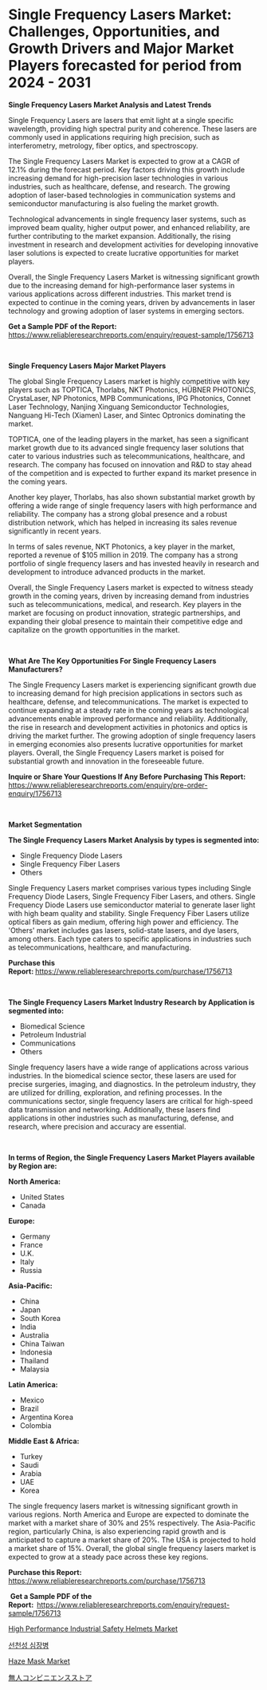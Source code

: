 <p><h1>Single Frequency Lasers Market: Challenges, Opportunities, and Growth Drivers and Major Market Players forecasted for period from 2024 - 2031</h1></p><p><strong>Single Frequency Lasers Market Analysis and Latest Trends</strong></p>
<p><p>Single Frequency Lasers are lasers that emit light at a single specific wavelength, providing high spectral purity and coherence. These lasers are commonly used in applications requiring high precision, such as interferometry, metrology, fiber optics, and spectroscopy.</p><p>The Single Frequency Lasers Market is expected to grow at a CAGR of 12.1% during the forecast period. Key factors driving this growth include increasing demand for high-precision laser technologies in various industries, such as healthcare, defense, and research. The growing adoption of laser-based technologies in communication systems and semiconductor manufacturing is also fueling the market growth.</p><p>Technological advancements in single frequency laser systems, such as improved beam quality, higher output power, and enhanced reliability, are further contributing to the market expansion. Additionally, the rising investment in research and development activities for developing innovative laser solutions is expected to create lucrative opportunities for market players.</p><p>Overall, the Single Frequency Lasers Market is witnessing significant growth due to the increasing demand for high-performance laser systems in various applications across different industries. This market trend is expected to continue in the coming years, driven by advancements in laser technology and growing adoption of laser systems in emerging sectors.</p></p>
<p><strong>Get a Sample PDF of the Report:&nbsp;</strong> <a href="https://www.reliableresearchreports.com/enquiry/request-sample/1756713">https://www.reliableresearchreports.com/enquiry/request-sample/1756713</a></p>
<p>&nbsp;</p>
<p><strong>Single Frequency Lasers Major Market Players</strong></p>
<p><p>The global Single Frequency Lasers market is highly competitive with key players such as TOPTICA, Thorlabs, NKT Photonics, HÜBNER PHOTONICS, CrystaLaser, NP Photonics, MPB Communications, IPG Photonics, Connet Laser Technology, Nanjing Xinguang Semiconductor Technologies, Nanguang Hi-Tech (Xiamen) Laser, and Sintec Optronics dominating the market.</p><p>TOPTICA, one of the leading players in the market, has seen a significant market growth due to its advanced single frequency laser solutions that cater to various industries such as telecommunications, healthcare, and research. The company has focused on innovation and R&D to stay ahead of the competition and is expected to further expand its market presence in the coming years.</p><p>Another key player, Thorlabs, has also shown substantial market growth by offering a wide range of single frequency lasers with high performance and reliability. The company has a strong global presence and a robust distribution network, which has helped in increasing its sales revenue significantly in recent years.</p><p>In terms of sales revenue, NKT Photonics, a key player in the market, reported a revenue of $105 million in 2019. The company has a strong portfolio of single frequency lasers and has invested heavily in research and development to introduce advanced products in the market.</p><p>Overall, the Single Frequency Lasers market is expected to witness steady growth in the coming years, driven by increasing demand from industries such as telecommunications, medical, and research. Key players in the market are focusing on product innovation, strategic partnerships, and expanding their global presence to maintain their competitive edge and capitalize on the growth opportunities in the market.</p></p>
<p>&nbsp;</p>
<p><strong>What Are The Key Opportunities For Single Frequency Lasers Manufacturers?</strong></p>
<p><p>The Single Frequency Lasers market is experiencing significant growth due to increasing demand for high precision applications in sectors such as healthcare, defense, and telecommunications. The market is expected to continue expanding at a steady rate in the coming years as technological advancements enable improved performance and reliability. Additionally, the rise in research and development activities in photonics and optics is driving the market further. The growing adoption of single frequency lasers in emerging economies also presents lucrative opportunities for market players. Overall, the Single Frequency Lasers market is poised for substantial growth and innovation in the foreseeable future.</p></p>
<p><strong>Inquire or Share Your Questions If Any Before Purchasing This Report:</strong> <a href="https://www.reliableresearchreports.com/enquiry/pre-order-enquiry/1756713">https://www.reliableresearchreports.com/enquiry/pre-order-enquiry/1756713</a></p>
<p>&nbsp;</p>
<p><strong>Market Segmentation</strong></p>
<p><strong>The Single Frequency Lasers Market Analysis by types is segmented into:</strong></p>
<p><ul><li>Single Frequency Diode Lasers</li><li>Single Frequency Fiber Lasers</li><li>Others</li></ul></p>
<p><p>Single Frequency Lasers market comprises various types including Single Frequency Diode Lasers, Single Frequency Fiber Lasers, and others. Single Frequency Diode Lasers use semiconductor material to generate laser light with high beam quality and stability. Single Frequency Fiber Lasers utilize optical fibers as gain medium, offering high power and efficiency. The 'Others' market includes gas lasers, solid-state lasers, and dye lasers, among others. Each type caters to specific applications in industries such as telecommunications, healthcare, and manufacturing.</p></p>
<p><strong>Purchase this Report:&nbsp;</strong><a href="https://www.reliableresearchreports.com/purchase/1756713">https://www.reliableresearchreports.com/purchase/1756713</a></p>
<p>&nbsp;</p>
<p><strong>The Single Frequency Lasers Market Industry Research by Application is segmented into:</strong></p>
<p><ul><li>Biomedical Science</li><li>Petroleum Industrial</li><li>Communications</li><li>Others</li></ul></p>
<p><p>Single frequency lasers have a wide range of applications across various industries. In the biomedical science sector, these lasers are used for precise surgeries, imaging, and diagnostics. In the petroleum industry, they are utilized for drilling, exploration, and refining processes. In the communications sector, single frequency lasers are critical for high-speed data transmission and networking. Additionally, these lasers find applications in other industries such as manufacturing, defense, and research, where precision and accuracy are essential.</p></p>
<p>&nbsp;</p>
<p><strong>In terms of Region, the Single Frequency Lasers Market Players available by Region are:</strong></p>
<p>
    <p> <strong> North America: </strong>
        <ul>
            <li>United States</li>
            <li>Canada</li>
        </ul>
        </p> 
    <p> <strong> Europe: </strong>
        <ul>
            <li>Germany</li>
            <li>France</li>
            <li>U.K.</li>
            <li>Italy</li>
            <li>Russia</li>
        </ul>
        </p> 
    <p> <strong> Asia-Pacific: </strong>
        <ul>
            <li>China</li>
            <li>Japan</li>
            <li>South Korea</li>
            <li>India</li>
            <li>Australia</li>
            <li>China Taiwan</li>
            <li>Indonesia</li>
            <li>Thailand</li>
            <li>Malaysia</li>
        </ul>
        </p> 
    <p> <strong> Latin America: </strong>
        <ul>
            <li>Mexico</li>
            <li>Brazil</li>
            <li>Argentina Korea</li>
            <li>Colombia</li>
        </ul>
        </p> 
    <p> <strong> Middle East & Africa: </strong>
        <ul>
            <li>Turkey</li>
            <li>Saudi</li>
            <li>Arabia</li>
            <li>UAE</li>
            <li>Korea</li>
        </ul>
    </p>
    </p>
<p><p>The single frequency lasers market is witnessing significant growth in various regions. North America and Europe are expected to dominate the market with a market share of 30% and 25% respectively. The Asia-Pacific region, particularly China, is also experiencing rapid growth and is anticipated to capture a market share of 20%. The USA is projected to hold a market share of 15%. Overall, the global single frequency lasers market is expected to grow at a steady pace across these key regions.</p></p>
<p><strong>Purchase this Report: </strong><a href="https://www.reliableresearchreports.com/purchase/1756713">https://www.reliableresearchreports.com/purchase/1756713</a></p>
<p>&nbsp;<strong>Get a Sample PDF of the Report:&nbsp;&nbsp;</strong><a href="https://www.reliableresearchreports.com/enquiry/request-sample/1756713">https://www.reliableresearchreports.com/enquiry/request-sample/1756713</a></p>
<p><strong></strong></p>
<p><p><a href="https://github.com/FassouRP/Market-Research-Report-List-3/blob/main/high-performance-industrial-safety-helmets-market.md">High Performance Industrial Safety Helmets Market</a></p><p><a href="https://github.com/trmesnao7959541/Market-Research-Report-List-1/blob/main/82701618831.md">선천성 심장병</a></p><p><a href="https://github.com/ruddyyedelwadw/Market-Research-Report-List-1/blob/main/haze-mask-market.md">Haze Mask Market</a></p><p><a href="https://github.com/xnljig2898992/Market-Research-Report-List-1/blob/main/88623199563.md">無人コンビニエンスストア</a></p></p>